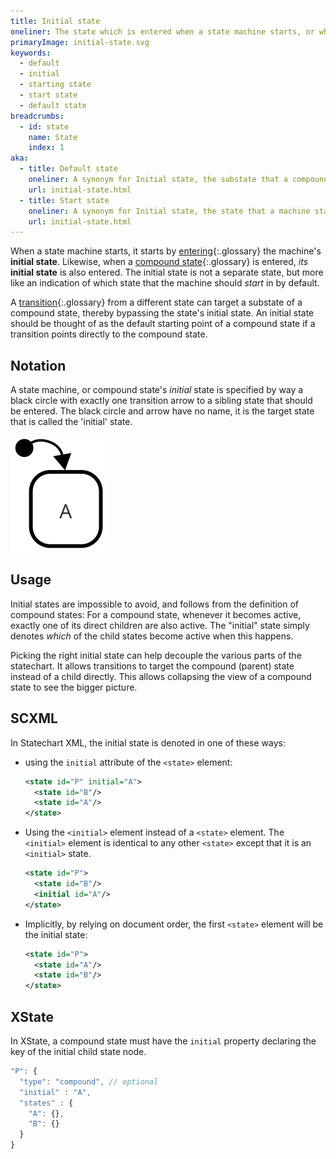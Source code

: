 ```yaml
---
title: Initial state
oneliner: The state which is entered when a state machine starts, or when a compound state is entered.
primaryImage: initial-state.svg
keywords:
  - default
  - initial
  - starting state
  - start state
  - default state
breadcrumbs:
  - id: state
    name: State
    index: 1
aka:
  - title: Default state
    oneliner: A synonym for Initial state, the substate that a compound state enters by default
    url: initial-state.html
  - title: Start state
    oneliner: A synonym for Initial state, the state that a machine state enters when it starts
    url: initial-state.html
---
```


When a state machine starts, it starts by [entering](enter.html){:.glossary} the machine's **initial state**.  Likewise, when a [compound state](compound-state.html){:.glossary} is entered, _its_ **initial state** is also entered.  The initial state is not a separate state, but more like an indication of which state that the machine should _start_ in by default.

A [transition](transition.html){:.glossary} from a different state can target a substate of a compound state, thereby bypassing the state's initial state.  An initial state should be thought of as the default starting point of a compound state if a transition points directly to the compound state.

## Notation

A state machine, or compound state's _initial_ state is specified by way a black circle with exactly one transition arrow to a sibling state that should be entered.  The black circle and arrow have no name, it is the target state that is called the 'initial' state.

![Black circle pointing to a state labeled A.  A is the initial state.](initial-state.svg)

## Usage

Initial states are impossible to avoid, and follows from the definition of compound states:  For a compound state, whenever it becomes active, exactly one of its direct children are also active.  The "initial" state simply denotes _which_ of the child states become active when this happens.

Picking the right initial state can help decouple the various parts of the statechart.  It allows transitions to target the compound (parent) state instead of a child directly.  This allows collapsing the view of a compound state to see the bigger picture.

## SCXML

In Statechart XML, the initial state is denoted in one of these ways:

* using the `initial` attribute of the `<state>` element:
  ```xml
  <state id="P" initial="A">
    <state id="B"/>
    <state id="A"/>
  </state>
  ```
* Using the `<initial>` element instead of a `<state>` element.  The `<initial>` element is identical to any other `<state>` except that it is an `<initial>` state.
  ```xml
  <state id="P">
    <state id="B"/>
    <initial id="A"/>
  </state>
  ```
* Implicitly, by relying on document order, the first `<state>` element will be the initial state:
  ```xml
  <state id="P">
    <state id="A"/>
    <state id="B"/>
  </state>
  ```

## XState

In XState, a compound state must have the `initial` property declaring the key of the initial child state node.

```js
"P": {
  "type": "compound", // optional
  "initial" : "A",
  "states" : {
    "A": {},
    "B": {}
  }
}
```

